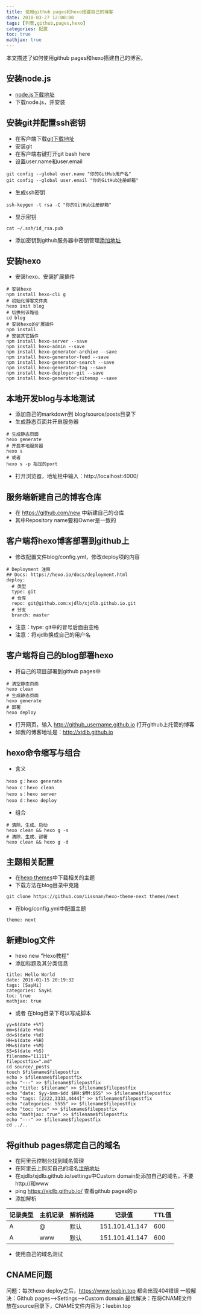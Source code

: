 ```yaml
---
title: 使用github pages和hexo搭建自己的博客
date: 2018-03-27 12:00:00
tags: [列表,github,pages,hexo]
categories: 配置
toc: true
mathjax: true
---
```


本文描述了如何使用github pages和hexo搭建自己的博客。
<!-- more -->

## 安装node.js
- [node.js下载地址](https://nodejs.org/en/)
- 下载node.js，并安装

## 安装git并配置ssh密钥
- 在客户端下载[git下载地址](https://git-scm.com/downloads/)
- 安装git
- 在客户端右键打开git bash here
- 设置user.name和user.email
```
git config --global user.name "你的GitHub用户名"
git config --global user.email "你的GitHub注册邮箱"
```
- 生成ssh密钥
```
ssh-keygen -t rsa -C "你的GitHub注册邮箱"
```
- 显示密钥
```
cat ~/.ssh/id_rsa.pub
```
- 添加密钥到github服务器中密钥管理[添加地址](https://github.com/settings/keys)

## 安装hexo
- 安装hexo、安装扩展插件
```
# 安装hexo
npm install hexo-cli g
# 初始化博客文件夹
hexo init blog
# 切换到该路径
cd blog
# 安装hexo的扩展插件
npm install
# 安装其它插件
npm install hexo-server --save
npm install hexo-admin --save
npm install hexo-generator-archive --save
npm install hexo-generator-feed --save
npm install hexo-generator-search --save
npm install hexo-generator-tag --save
npm install hexo-deployer-git --save
npm install hexo-generator-sitemap --save
```

## 本地开发blog与本地测试
- 添加自己的markdown到 blog/source/posts目录下
- 生成静态页面并开启服务器
```
# 生成静态页面
hexo generate
# 开启本地服务器
hexo s
# 或者
hexo s -p 指定的port
```
- 打开浏览器，地址栏中输入：http://localhost:4000/

## 服务端新建自己的博客仓库
- 在 https://github.com/new 中新建自己的仓库
- 其中Repository name要和Owner是一致的

## 客户端将hexo博客部署到github上
- 修改配置文件blog/config.yml，修改deploy项的内容
```
# Deployment 注释
## Docs: https://hexo.io/docs/deployment.html
deploy:
  # 类型
  type: git
  # 仓库
  repo: git@github.com:xjdlb/xjdlb.github.io.git
  # 分支
  branch: master
```
- 注意：type: git中的冒号后面由空格
- 注意：将xjdlb换成自己的用户名

## 客户端将自己的blog部署hexo
- 将自己的项目部署到github pages中
```
# 清空静态页面
hexo clean
# 生成静态页面
hexo generate
# 部署
hexo deploy
```
- 打开网页，输入 http://github_username.github.io 打开github上托管的博客
- 如我的博客地址是：http://xjdlb.github.io

## hexo命令缩写与组合
- 含义
```
hexo g：hexo generate
hexo c：hexo clean
hexo s：hexo server
hexo d：hexo deploy
```
- 组合
```
# 清除、生成、启动
hexo clean && hexo g -s
# 清除、生成、部署
hexo clean && hexo g -d
```

## 主题相关配置
- 在[hexo themes](https://hexo.io/themes/)中下载相关的主题
- 下载方法在blog目录中克隆
```
git clone https://github.com/iissnan/hexo-theme-next themes/next
```
- 在blog/config.yml中配置主题
```
theme: next
```

## 新建blog文件
- hexo new "Hexo教程"
- 添加标题及其分类信息
```
title: Hello World
date: 2016-01-15 20:19:32
tags: [SayHi]
categories: SayHi
toc: true
mathjax: true
```
- 或者 在blog目录下可以写成脚本
```
yy=$(date +%Y)
mm=$(date +%m)
dd=$(date +%d)
HH=$(date +%H)
MM=$(date +%M)
SS=$(date +%S)
filename="11111"
filepostfix=".md"
cd source/_posts
touch $filename$filepostfix
echo > $filename$filepostfix
echo "---" >> $filename$filepostfix
echo "title: $filename" >> $filename$filepostfix
echo "date: $yy-$mm-$dd $HH:$MM:$SS" >> $filename$filepostfix
echo "tags: [2222,3333,4444]" >> $filename$filepostfix
echo "categories: 5555" >> $filename$filepostfix
echo "toc: true" >> $filename$filepostfix
echo "mathjax: true" >> $filename$filepostfix
echo "---" >> $filename$filepostfix
cd ../..
```

## 将github pages绑定自己的域名
- 在阿里云控制台找到域名管理
- 在阿里云上购买自己的域名[注册地址](https://help.aliyun.com/product/35473.html)
- 在xjdlb/xjdlb.github.io/settings中Custom domain处添加自己的域名，不要http://和www
- ping https://xjdlb.github.io/ 查看github pages的ip
- 添加解析

记录类型|主机记录|解析线路|记录值|TTL值
--|--|--|--|--
A|@|默认|151.101.41.147|600
A|www|默认|151.101.41.147|600

- 使用自己的域名测试

## CNAME问题
问题：每次hexo deploy之后，https://www.leebin.top 都会出现404错误
一般解决：Github pages–>Settings–>Custom domain
最优解决：在将CNAME文件放在source目录下，CNAME文件内容为：leebin.top
